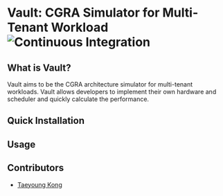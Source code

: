 # **Vault**: CGRA Simulator for Multi-Tenant Workload ![Continuous Integration](https://github.com/kongty/vault/actions/workflows//continuous-integration.yml/badge.svg)

## What is Vault?

Vault aims to be the CGRA architecture simulator for multi-tenant workloads.
Vault allows developers to implement their own hardware and scheduler and quickly calculate the performance.

## Quick Installation

## Usage

## Contributors

*   [Taeyoung Kong](https://github.com/kongty)
